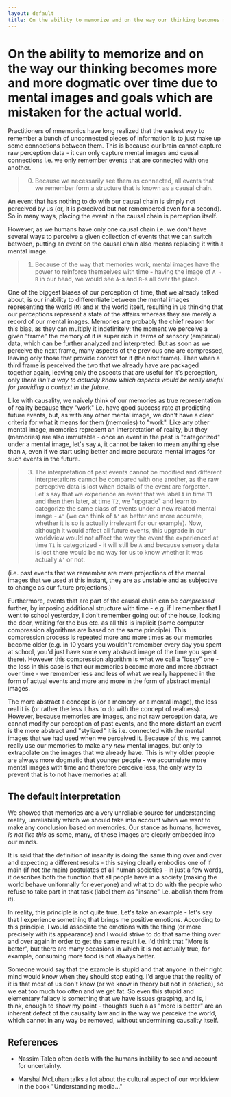 ```yaml
---
layout: default
title: On the ability to memorize and on the way our thinking becomes more and more dogmatic over time due to mental images and goals which are mistaken for the actual world.  
---
```


On the ability to memorize and on the way our thinking becomes more and more dogmatic over time due to mental images and goals which are mistaken for the actual world.
===

Practitioners of mnemonics have long realized that the easiest way to remember a bunch of unconnected pieces of information is to just make up some connections between them. This is because our brain cannot capture raw perception data - it can only capture mental images and causal connections i.e. we only remember events that are connected with one another. 

>0. Because we necessarily see them as connected, all events that we remember form a structure that is known as a causal chain.

An event that has nothing to do with our causal chain is simply not perceived by us (or, it is perceived but not remembered even for a second). So in many ways, placing the event in the causal chain is perception itself.

However, as we humans have only one causal chain i.e. we don't have several ways to perceive a given collection of events that we can switch between, putting an event on the causal chain also means replacing it with a mental image.

>1. Because of the way that memories work, mental images have the power to reinforce themselves with time - having the image of `A ⇒  B` in our head, we would see `A`-s and `B`-s all over the place. 

One of the biggest biases of our perception of time, that we already talked about, is our inability to differentiate between the mental images representing the world (`M`) and `W`, the world itself, resulting in us thinking that our perceptions represent a state of the affairs whereas they are merely a record of our mental images. Memories are probably the chief reason for this bias, as they can multiply it indefinitely: the moment we perceive a given "frame" the memory of it is super rich in terms of sensory (empirical) data, which can be further analyzed and interpreted. But as soon as we perceive the next frame, many aspects of the previous one are compressed, leaving only those that provide context for it (the next frame). Then when a third frame is perceived the two that we already have are packaged together again, leaving only the aspects that are useful for it's perception, only *there isn't a way to actually know which aspects would be really useful for providing a context in the future*. 

Like with causality, we naively think of our memories as true representation of reality because they "work" i.e. have good success rate at predicting future events, but, as with any other mental image, we don't have a clear criteria for what it means for them (memories) to "work". Like any other mental image, memories represent an interpretation of reality, but they (memories) are also immutable - once an event in the past is "categorized" under a mental image, let's say `A`, it cannot be taken to mean anything else than `A`, even if we start using better and more accurate mental images for such events in the future.

>3. The interpretation of past events cannot be modified and different interpretations cannot be compared with one another, as the raw perceptive data is lost when details of the event are forgotten. Let's say that we experience an event that we label `A` in time `T1` and then then later, at time `T2`, we "upgrade" and learn to categorize the same class of events under a new related mental image - `A'` (we can think of `A'` as better and more accurate, whether it is so is actually irrelevant for our example). Now, although it would affect all future events, this upgrade in our worldview would not affect the way the event the experienced at time `T1` is categorized - it will still be `A` and because sensory data is lost there would be no way for us to know whether it was actually `A'` or not.

(i.e. past events that we remember are mere projections of the mental images that we used at this instant, they are as unstable and as subjective to change as our future projections.)


Furthermore, events that are part of the causal chain can be *compressed* further, by imposing additional structure with time - e.g. if I remember that I went to school yesterday, I don't remember going out of the house, locking the door, waiting for the bus etc. as all this is implicit (some computer compression algorithms are based on the same principle). This compression process is repeated more and more times as our memories become older (e.g. in 10 years you wouldn't remember every day you spent at school, you'd just have some very abstract image of the time you spent there). However this compression algorithm is what we call a "lossy" one - the loss in this case is that our memories become more and more abstract over time - we remember less and less of what we really happened in the form of actual events and more and more in the form of abstract mental images.

The more abstract a concept is (or a memory, or a mental image), the less real it is (or rather the less it has to do with the concept of realness). However, because memories are images, and not raw perception data, we cannot modify our perception of past events, and the more distant an event is the more abstract and "stylized" it is i.e. connected with the mental images that we had used when we perceived it. Because of this, we cannot really use our memories to make any *new* mental images, but only to extrapolate on the images that we already have. This is why older people are always more dogmatic that younger people - we accumulate more mental images with time and therefore perceive less, the only way to prevent that is to not have memories at all.  


The default interpretation
---

We showed that memories are a very unreliable source for understanding reality, unreliability which we should take into account when we want to make any conclusion based on memories. Our stance as humans, however, *is not like this* as some, many, of these images are clearly embedded into our minds. 

It is said that the definition of insanity is doing the same thing over and over and expecting a different results - this saying clearly embodies one of if main (if not *the* main) postulates of all human societies - in just a few words, it describes both the function that all people have in a society (making the world behave uniformally for everyone) and what to do with the people who refuse to take part in that task (label them as "insane" i.e. abolish them from it). 

In reality, this principle is not quite true. Let's take an example - let's say that I experience something that brings me positive emotions. According to this principle, I would associate the emotions with the thing (or more precisely with its appearance) and I would strive to do that same thing over and over again in order to get the same result i.e. I'd think that "More is better", but there are many occasions in which it is not actually true, for example, consuming more food is not always better. 

Someone would say that the example is stupid and that anyone in their right mind would know when they should stop eating. I'd argue that the reality of it is that most of us don't know (or we know in theory but not in practice), so we eat too much too often and we get fat. So even this stupid and elementary fallacy is something that we have issues grasping, and is, I think, enough to show my point - thoughts such a as "more is better" are an inherent defect of the causality law and in the way we perceive the world, which cannot in any way be removed, without undermining causality itself.

References
---

- Nassim Taleb often deals with the humans inability to see and account for uncertainty.

- Marshal McLuhan talks a lot about the cultural aspect of our worldview in the book "Understanding media..."
